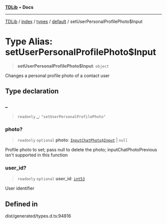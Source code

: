 [**TDLib**](../../../../../../README.md) • **Docs**

***

[TDLib](../../../../../../modules.md) / [index](../../../../../README.md) / [types](../../../README.md) / [default](../README.md) / setUserPersonalProfilePhoto$Input

# Type Alias: setUserPersonalProfilePhoto$Input

> **setUserPersonalProfilePhoto$Input**: `object`

Changes a personal profile photo of a contact user

## Type declaration

### \_

> `readonly` **\_**: `"setUserPersonalProfilePhoto"`

### photo?

> `readonly` `optional` **photo**: [`InputChatPhoto$Input`](InputChatPhoto$Input.md) \| `null`

Profile photo to set; pass null to delete the photo; inputChatPhotoPrevious isn't supported in this function

### user\_id?

> `readonly` `optional` **user\_id**: [`int53`](int53.md)

User identifier

## Defined in

dist/generated/types.d.ts:94816
